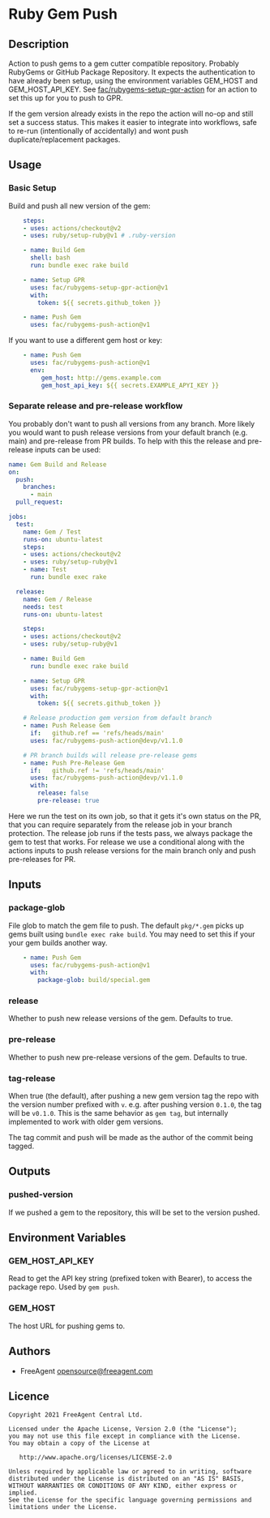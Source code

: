 # Ruby Gem Push

## Description

Action to push gems to a gem cutter compatible repository. Probably RubyGems or GitHub Package Repository. It expects the authentication to have already been setup, using the environment variables GEM_HOST and GEM_HOST_API_KEY. See [fac/rubygems-setup-gpr-action](https://github.com/fac/rubygems-setup-gpr-action) for an action to set this up for you to push to GPR.

If the gem version already exists in the repo the action will no-op and still set a success status. This makes it easier to integrate into workflows, safe to re-run (intentionally of accidentally) and wont push duplicate/replacement packages.

## Usage

### Basic Setup

Build and push all new version of the gem:

```yaml
    steps:
    - uses: actions/checkout@v2
    - uses: ruby/setup-ruby@v1 # .ruby-version

    - name: Build Gem
      shell: bash
      run: bundle exec rake build

    - name: Setup GPR
      uses: fac/rubygems-setup-gpr-action@v1
      with:
        token: ${{ secrets.github_token }}

    - name: Push Gem
      uses: fac/rubygems-push-action@v1
```

If you want to use a different gem host or key:

```yaml
    - name: Push Gem
      uses: fac/rubygems-push-action@v1
      env:
         gem_host: http://gems.example.com
         gem_host_api_key: ${{ secrets.EXAMPLE_APYI_KEY }}
```

### Separate release and pre-release workflow

You probably don't want to push all versions from any branch. More likely you would want to push release versions from your default branch (e.g. main) and pre-release from PR builds. To help with this the release and pre-release inputs can be used:

```yaml
name: Gem Build and Release
on:
  push:
    branches:
      - main
  pull_request:

jobs:
  test:
    name: Gem / Test
    runs-on: ubuntu-latest
    steps:
    - uses: actions/checkout@v2
    - uses: ruby/setup-ruby@v1
    - name: Test
      run: bundle exec rake

  release:
    name: Gem / Release
    needs: test
    runs-on: ubuntu-latest

    steps:
    - uses: actions/checkout@v2
    - uses: ruby/setup-ruby@v1

    - name: Build Gem
      run: bundle exec rake build

    - name: Setup GPR
      uses: fac/rubygems-setup-gpr-action@v1
      with:
        token: ${{ secrets.github_token }}

    # Release production gem version from default branch
    - name: Push Release Gem
      if:   github.ref == 'refs/heads/main'
      uses: fac/rubygems-push-action@devp/v1.1.0

    # PR branch builds will release pre-release gems
    - name: Push Pre-Release Gem
      if:   github.ref != 'refs/heads/main'
      uses: fac/rubygems-push-action@devp/v1.1.0
      with:
        release: false
        pre-release: true
```

Here we run the test on its own job, so that it gets it's own status on the PR, that you can require separately from the release job in your branch protection.
The release job runs if the tests pass, we always package the gem to test that works. For release we use a conditional along with the actions inputs to push release versions for the main branch only and push pre-releases for PR.

## Inputs

### package-glob

File glob to match the gem file to push. The default `pkg/*.gem` picks up gems built using `bundle exec rake build`. You may need to set this if your your gem builds another way.

```yaml
    - name: Push Gem
      uses: fac/rubygems-push-action@v1
      with:
        package-glob: build/special.gem
```

### release

Whether to push new release versions of the gem. Defaults to true.

### pre-release

Whether to push new pre-release versions of the gem. Defaults to true.

### tag-release

When true (the default), after pushing a new gem version tag the repo with
the version number prefixed with `v`. e.g. after pushing version `0.1.0`, the
tag will be `v0.1.0`. This is the same behavior as `gem tag`, but internally
implemented to work with older gem versions.

The tag commit and push will be made as the author of the commit being tagged.

## Outputs

### pushed-version

If we pushed a gem to the repository, this will be set to the version pushed.

## Environment Variables

### GEM_HOST_API_KEY

Read to get the API key string (prefixed token with Bearer), to access the package repo. Used by `gem push`.

### GEM_HOST

The host URL for pushing gems to.

## Authors

* FreeAgent <opensource@freeagent.com>

## Licence

```
Copyright 2021 FreeAgent Central Ltd.

Licensed under the Apache License, Version 2.0 (the "License");
you may not use this file except in compliance with the License.
You may obtain a copy of the License at

   http://www.apache.org/licenses/LICENSE-2.0

Unless required by applicable law or agreed to in writing, software
distributed under the License is distributed on an "AS IS" BASIS,
WITHOUT WARRANTIES OR CONDITIONS OF ANY KIND, either express or implied.
See the License for the specific language governing permissions and
limitations under the License.
```
